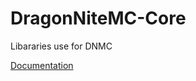 # DragonNiteMC-Core
Libararies use for DNMC 


[Documentation](https://github.com/eric2788/core-api)